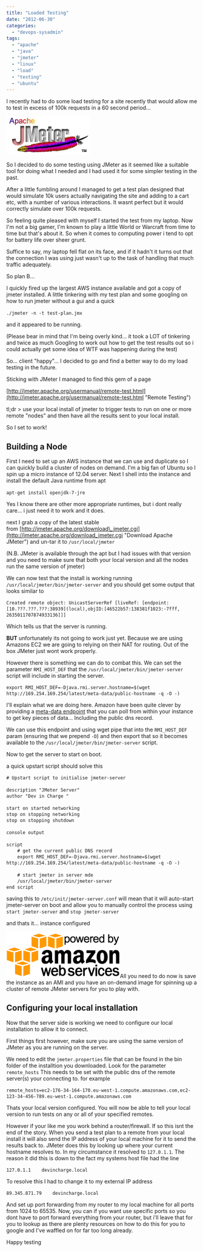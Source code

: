 ```yaml
---
title: "Loaded Testing"
date: "2012-06-30"
categories: 
  - "devops-sysadmin"
tags: 
  - "apache"
  - "java"
  - "jmeter"
  - "linux"
  - "load"
  - "testing"
  - "ubuntu"
---
```


I recently had to do some load testing for a site recently that would allow me to test in excess of 100k requests in a 60 second period...

[![JMeter](images/jmeter-logo.jpg "jmeter-logo")](http://jmeter.apache.org/)

So I decided to do some testing using JMeter as it seemed like a suitable tool for doing what I needed and I had used it for some simpler testing in the past.

After a little fumbling around I managed to get a test plan designed that would simulate 10k users actually navigating the site and adding to a cart etc, with a number of various interactions. It wasnt perfect but it would correctly simulate over 100k requests.

So feeling quite pleased with myself I started the test from my laptop. Now I'm not a big gamer, I'm known to play a little World or Warcraft from time to time but that's about it. So when it comes to computing power i tend to opt for battery life over sheer grunt.

Suffice to say, my laptop fell flat on its face, and if it hadn't it turns out that the connection I was using just wasn't up to the task of handling that much traffic adequately.

So plan B...

<!--more-->

I quickly fired up the largest AWS instance available and got a copy of jmeter installed. A little tinkering with my test plan and some googling on how to run jmeter without a gui and a quick

`./jmeter -n -t test-plan.jmx`

and it appeared to be running.

(Please bear in mind that I'm being overly kind... it took a LOT of tinkering and twice as much Googling to work out how to get the test results out so i could actually get some idea of WTF was happening during the test)

So... client "happy"... I decided to go and find a better way to do my load testing in the future.

Sticking with JMeter I managed to find this gem of a page

[http://jmeter.apache.org/usermanual/remote-test.html](http://jmeter.apache.org/usermanual/remote-test.html "Remote Testing")

tl;dr > use your local install of jmeter to trigger tests to run on one or more remote "nodes" and then have all the results sent to your local install.

So I set to work!

## **Building a Node**

First I need to set up an AWS instance that we can use and duplicate so I can quickly build a cluster of nodes on demand. I'm a big fan of Ubuntu so I spin up a micro instance of 12.04 server. Next I shell into the instance and install the default Java runtime from apt

`apt-get install openjdk-7-jre`

Yes I know there are other more appropriate runtimes, but i dont really care... i just need it to work and it does.

next I grab a copy of the latest stable from [http://jmeter.apache.org/download\_jmeter.cgi](http://jmeter.apache.org/download_jmeter.cgi "Download Apache JMeter") and un-tar it to `/usr/local/jmeter`

(N.B. JMeter is available through the apt but I had issues with that version and you need to make sure that both your local version and all the nodes run the same version of jmeter)

We can now test that the install is working running `/usr/local/jmeter/bin/jmeter-server` and you should get some output that looks similar to

```
Created remote object: UnicastServerRef [liveRef: [endpoint:[10.???.???.???:38939](local),objID:[46522b57:138381f1023:-7fff, 2635011707874933136]]]
```

Which tells us that the server is running.

**BUT** unfortunately its not going to work just yet. Because we are using Amazons EC2 we are going to relying on their NAT for routing. Out of the box JMeter just wont work properly.

However there is something we can do to combat this. We can set the parameter `RMI_HOST_DEF` that the `/usr/local/jmeter/bin/jmeter-server` script will include in starting the server.

```
export RMI_HOST_DEF=-Djava.rmi.server.hostname=$(wget http://169.254.169.254/latest/meta-data/public-hostname -q -O -)
```

I'll explain what we are doing here. Amazon have been quite clever by providing a [meta-data endpoint](http://docs.amazonwebservices.com/AWSEC2/latest/UserGuide/AESDG-chapter-instancedata.html) that you can poll from within your instance to get key pieces of data... Including the public dns record.

We can use this endpoint and using wget pipe that into the `RMI_HOST_DEF` param (ensuring that we prepend `-D`) and then export that so it becomes available to the `/usr/local/jmeter/bin/jmeter-server` script.

Now to get the server to start on boot.

a quick upstart script should solve this

```
# Upstart script to initialise jmeter-server

description "JMeter Server"
author "Dev in Charge "

start on started networking
stop on stopping networking
stop on stopping shutdown

console output

script
    # get the current public DNS record
    export RMI_HOST_DEF=-Djava.rmi.server.hostname=$(wget http://169.254.169.254/latest/meta-data/public-hostname -q -O -)

    # start jmeter in server mde
    /usr/local/jmeter/bin/jmeter-server
end script
```

saving this to `/etc/init/jmeter-server.conf` will mean that it will auto-start jmeter-server on boot and allow you to manually control the process using `start jmeter-server` and `stop jmeter-server`

and thats it... instance configured

[![Powered by AWS](images/AWS_Logo_PoweredBy_300px.png "AWS_Logo_PoweredBy_300px")](http://aws.amazon.com/)All you need to do now is save the instance as an AMI and you have an on-demand image for spinning up a cluster of remote JMeter servers for you to play with.

## Configuring your local installation

Now that the server side is working we need to configure our local installation to allow it to connect.

First things first however, make sure you are using the same version of JMeter as you are running on the server.

We need to edit the `jmeter.properties` file that can be found in the bin folder of the installtion you downloaded. Look for the parameter `remote_hosts` This needs to be set with the public dns of the remote server(s) your connecting to. for example

```
remote_hosts=ec2-176-34-164-170.eu-west-1.compute.amazonaws.com,ec2-123-34-456-789.eu-west-1.compute.amazonaws.com
```

Thats your local version configured. You will now be able to tell your local version to run tests on any or all of your specified remotes.

However if your like me you work behind a router/firewall. If so this isnt the end of the story. When you send a test plan to a remote from your local install it will also send the IP address of your local machine for it to send the results back to. JMeter does this by looking up where your current hostname resolves to. In my circumstance it resolved to `127.0.1.1`. The reason it did this is down to the fact my systems host file had the line

```
127.0.1.1    devincharge.local
```

To resolve this I had to change it to my external IP address

```
89.345.871.79    devincharge.local
```

And set up port forwarding from my router to my local machine for all ports from 1024 to 65535. Now, you can if you want use specific ports so you dont have to port forward everything from your router, but i'll leave that for you to lookup as there are plenty resources on how to do this for you to google and I've waffled on for far too long already.

Happy testing
